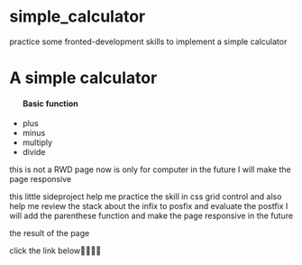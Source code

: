 # simple_calculator
practice some fronted-development skills to implement a simple calculator
<h1>A simple calculator</h1>
<ul>
    <h4>Basic function</h4>
    <li>plus</li>
    <li>minus</li>
    <li>multiply</li>
    <li>divide</li>
  </ul>
  
 <p>this is not a RWD page now is only for computer in the future I will make the page responsive</p>
 <p>this little sideproject help me practice the skill in css grid control and also help me review the stack about the infix to posfix and evaluate the postfix
  I will add the parenthese function and make the page responsive in the future</p>
<p>the result of the page</p>
<p>click the link below🔻🔻🔻🔻</p>
